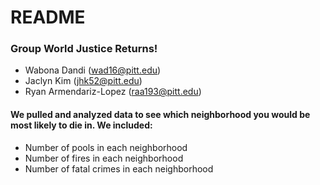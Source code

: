 # README

### Group World Justice Returns!
  - Wabona Dandi (wad16@pitt.edu)
  - Jaclyn Kim (jhk52@pitt.edu)
  - Ryan Armendariz-Lopez (raa193@pitt.edu)
#### We pulled and analyzed data to see which neighborhood you would be most likely to die in. We included:
* Number of pools in each neighborhood
* Number of fires in each neighborhood
* Number of fatal crimes in each neighborhood